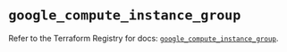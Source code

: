 # `google_compute_instance_group`

Refer to the Terraform Registry for docs: [`google_compute_instance_group`](https://registry.terraform.io/providers/hashicorp/google/6.32.0/docs/resources/compute_instance_group).
